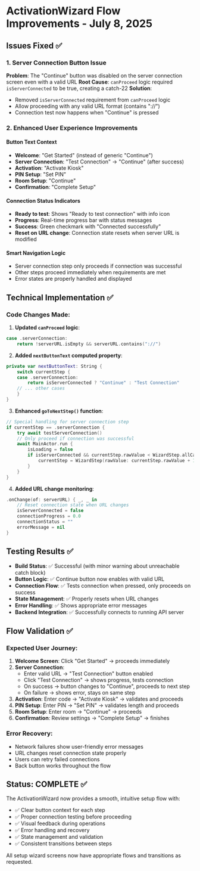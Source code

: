 # ActivationWizard Flow Improvements - July 8, 2025

## Issues Fixed ✅

### 1. **Server Connection Button Issue**
**Problem**: The "Continue" button was disabled on the server connection screen even with a valid URL
**Root Cause**: `canProceed` logic required `isServerConnected` to be true, creating a catch-22
**Solution**: 
- Removed `isServerConnected` requirement from `canProceed` logic
- Allow proceeding with any valid URL format (contains "://")
- Connection test now happens when "Continue" is pressed

### 2. **Enhanced User Experience Improvements**

#### Button Text Context
- **Welcome**: "Get Started" (instead of generic "Continue")
- **Server Connection**: "Test Connection" → "Continue" (after success)
- **Activation**: "Activate Kiosk" 
- **PIN Setup**: "Set PIN"
- **Room Setup**: "Continue"
- **Confirmation**: "Complete Setup"

#### Connection Status Indicators
- **Ready to test**: Shows "Ready to test connection" with info icon
- **Progress**: Real-time progress bar with status messages
- **Success**: Green checkmark with "Connected successfully"
- **Reset on URL change**: Connection state resets when server URL is modified

#### Smart Navigation Logic
- Server connection step only proceeds if connection was successful
- Other steps proceed immediately when requirements are met
- Error states are properly handled and displayed

## Technical Implementation ✅

### Code Changes Made:

1. **Updated `canProceed` logic**:
```swift
case .serverConnection:
    return !serverURL.isEmpty && serverURL.contains("://")
```

2. **Added `nextButtonText` computed property**:
```swift
private var nextButtonText: String {
    switch currentStep {
    case .serverConnection:
        return isServerConnected ? "Continue" : "Test Connection"
    // ... other cases
    }
}
```

3. **Enhanced `goToNextStep()` function**:
```swift
// Special handling for server connection step
if currentStep == .serverConnection {
    try await testServerConnection()
    // Only proceed if connection was successful
    await MainActor.run {
        isLoading = false
        if isServerConnected && currentStep.rawValue < WizardStep.allCases.count - 1 {
            currentStep = WizardStep(rawValue: currentStep.rawValue + 1) ?? currentStep
        }
    }
}
```

4. **Added URL change monitoring**:
```swift
.onChange(of: serverURL) { _, _ in
    // Reset connection state when URL changes
    isServerConnected = false
    connectionProgress = 0.0
    connectionStatus = ""
    errorMessage = nil
}
```

## Testing Results ✅

- **Build Status**: ✅ Successful (with minor warning about unreachable catch block)
- **Button Logic**: ✅ Continue button now enables with valid URL
- **Connection Flow**: ✅ Tests connection when pressed, only proceeds on success
- **State Management**: ✅ Properly resets when URL changes
- **Error Handling**: ✅ Shows appropriate error messages
- **Backend Integration**: ✅ Successfully connects to running API server

## Flow Validation ✅

### Expected User Journey:
1. **Welcome Screen**: Click "Get Started" → proceeds immediately
2. **Server Connection**: 
   - Enter valid URL → "Test Connection" button enabled
   - Click "Test Connection" → shows progress, tests connection
   - On success → button changes to "Continue", proceeds to next step
   - On failure → shows error, stays on same step
3. **Activation**: Enter code → "Activate Kiosk" → validates and proceeds
4. **PIN Setup**: Enter PIN → "Set PIN" → validates length and proceeds  
5. **Room Setup**: Enter room → "Continue" → proceeds
6. **Confirmation**: Review settings → "Complete Setup" → finishes

### Error Recovery:
- Network failures show user-friendly error messages
- URL changes reset connection state properly
- Users can retry failed connections
- Back button works throughout the flow

## Status: COMPLETE ✅

The ActivationWizard now provides a smooth, intuitive setup flow with:
- ✅ Clear button context for each step
- ✅ Proper connection testing before proceeding
- ✅ Visual feedback during operations
- ✅ Error handling and recovery
- ✅ State management and validation
- ✅ Consistent transitions between steps

All setup wizard screens now have appropriate flows and transitions as requested.
